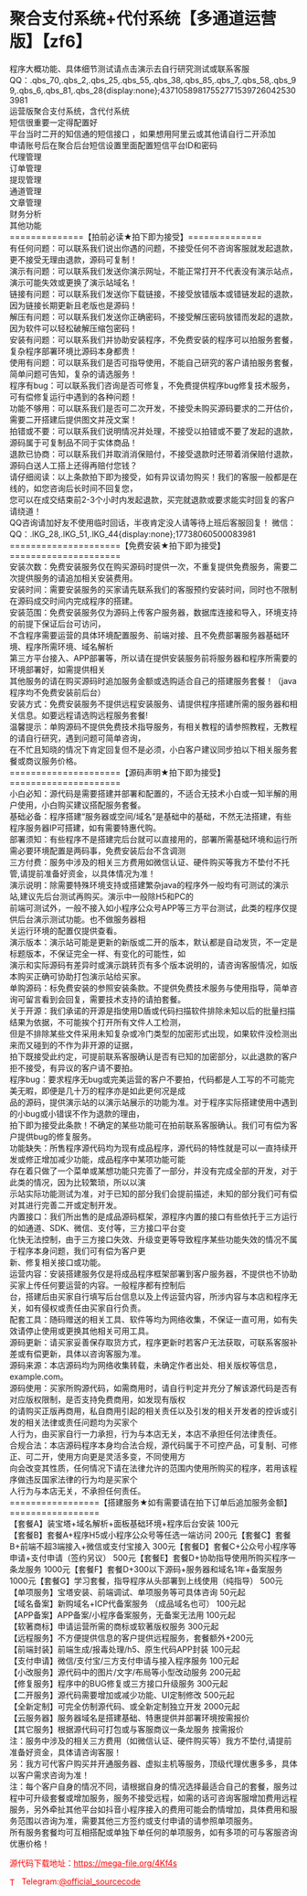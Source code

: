 # 聚合支付系统+代付系统【多通道运营版】【zf6】

程序大概功能、具体细节测试请点击演示去自行研究测试或联系客服 QQ：.qbs_70,.qbs_2,.qbs_25,.qbs_55,.qbs_38,.qbs_85,.qbs_7,.qbs_58,.qbs_99,.qbs_6,.qbs_81,.qbs_28{display:none};437105898175527715397260425303981<br>运营版聚合支付系统，含代付系统<br>短信很重要一定得配置好<br>平台当时二开的知信通的短信接口 ，如果想用阿里云或其他请自行二开添加<br>申请账号后在聚合后台短信设置里面配置短信平台ID和密码<br>代理管理<br>订单管理<br>提现管理<br>通道管理<br>文章管理<br>财务分析<br>其他功能<br>==============【拍前必读★拍下即为接受】==============<br>有任何问题：可以联系我们说出你遇的问题，不接受任何不咨询客服就发起退款，更不接受无理由退款，源码可复制！<br>演示有问题：可以联系我们发送你演示网址，不能正常打开不代表没有演示站点，演示可能失效或更换了演示站域名！<br>链接有问题：可以联系我们发送你下载链接，不接受放错版本或错链发起的退款，因为链接长期更新且老版也是源码！<br>解压有问题：可以联系我们发送你正确密码，不接受解压密码放错而发起的退款，因为软件可以轻松破解压缩包密码！<br>安装有问题：可以联系我们并协助安装程序，不免费安装的程序可以拍服务套餐，复杂程序部署环境比源码本身都贵！<br>使用有问题：可以联系我们是否可指导使用，不能自己研究的客户请拍服务套餐，简单问题可告知，复杂的请选服务！<br>程序有bug：可以联系我们咨询是否可修复，不免费提供程序bug修复技术服务，可有偿修复运行中遇到的各种问题！<br>功能不够用：可以联系我们是否可二次开发，不接受未购买源码要求的二开估价，需要二开搭建后提供图文并茂文案！<br>拍错或不要：可以联系我们说明情况并处理，不接受以拍错或不要了发起的退款，源码属于可复制品不同于实体商品！<br>退款已协商：可以联系我们并取消消保赔付，不接受退款时还带着消保赔付退款，源码白送人工搭上还得再赔付您钱？<br> 请仔细阅读：以上条款拍下即为接受，如有异议请勿购买！我们的客服一般都是在线的，如您咨询后长时间不回复您，<br>          您可以在成交结束前2-3个小时内发起退款，买完就退款或要求能实时回复的客户请绕道！<br>QQ咨询请加好友不使用临时回话，半夜肯定没人请等待上班后客服回复！ 微信： QQ：.lKG_28,.lKG_51,.lKG_44{display:none};17738060500083981<br>=====================【免费安装★拍下即为接受】=====================<br>安装次数：免费安装服务仅在购买源码时提供一次，不重复提供免费服务，需要二次提供服务的请追加相关安装费用。<br>安装时间：需要安装服务的买家请先联系我们的客服预约安装时间，同时也不限制在源码成交时间内完成程序的搭建。<br>安装范围：免费安装服务仅为源码上传客户服务器，数据库连接和导入，环境支持的前提下保证后台可访问，<br>        不含程序需要运营的具体环境配置服务、前端对接、且不免费部署服务器基础环境、程序所需环境、域名解析<br>        第三方平台接入、APP部署等，所以请在提供安装服务前将服务器和程序所需要的环境部署好，如需提供相关<br>        其他服务的请在购买源码时追加服务金额或选购适合自己的搭建服务套餐！（java程序均不免费安装前后台）<br>安装方式：免费安装服务不提供远程安装服务、请提供程序搭建所需的服务器和相关信息。如要远程请选购远程服务套餐!<br>温馨提示：单购源码不提供免费技术指导服务，有相关教程的请参照教程，无教程的请自行研究，遇到问题可简单咨询，<br>        在不忙且知晓的情况下肯定回复但不是必须，小白客户建议同步拍以下相关服务套餐或商议服务价格。<br>=====================【源码声明★拍下即为接受】=====================<br>小白必知：源代码是需要搭建并部署和配置的，不适合无技术小白或一知半解的用户使用，小白购买建议搭配服务套餐。<br>基础必备：程序搭建“服务器或空间/域名”是基础中的基础，不然无法搭建，有些程序服务器IP可搭建，如有需要特惠代购。<br>部署须知：有些程序不是搭建完后台就可以直接用的，部署所需基础环境和运行所需必要环境配置是两码事，免费安装后台不含调测<br>三方付费：服务中涉及的相关三方费用如微信认证、硬件购买等我方不垫付不托管,请提前准备好资金，以具体情况为准！<br>演示说明：除需要特殊环境支持或搭建繁杂java的程序外一般均有可测试的演示站,建议先后台测试再购买。演示中一般除H5和PC的<br>        前端可测试外，一般不接入如小程序公众号APP等三方平台测试，此类的程序仅提供后台演示测试功能。也不做服务器相<br>        关运行环境的配置仅提供查看。<br>演示版本：演示站可能是更新的新版或二开的版本，默认都是自动发货，不一定是标题版本，不保证完全一样、有变化的可能性，如<br>        演示和实际源码有差异时或演示跳转页有多个版本说明的，请咨询客服情况，如版本购买正确可协助打包演示站给买家。<br>单购源码：标免费安装的参照安装条款。不提供免费技术服务与使用指导，简单咨询可留言看到会回复，需要技术支持的请拍套餐。<br>关于开源：我们承诺的开源是指使用D盾或代码扫描软件排除未知以后的批量扫描结果为依据，不可能挨个打开所有文件人工检测，<br>        但是不排除某些文件采用未知复杂或冷门类型的加密形式出现，如果软件没检测出来而又碰到的不作为非开源的证据，<br>        拍下既接受此约定，可提前联系客服确认是否有已知的加密部分，以此退款的客户拒不接受，有异议的客户请不要拍。<br>程序bug：要求程序无bug或完美运营的客户不要拍，代码都是人工写的不可能完美无暇，即便是几十万的程序亦是如此更何况是成<br>        品的源码，提供演示站的以演示站展示的功能为准。对于程序实际搭建使用中遇到的小bug或小错误不作为退款的理由，<br>        拍下即为接受此条款！不确定的某些功能可在拍前联系客服确认。我们可有偿为客户提供bug的修复服务。<br>功能缺失：所售程序源代码均为现有成品程序，源代码的特性就是可以一直持续开发或修正增加减少功能，成品程序中某项功能可能<br>        存在着只做了一个菜单或某想功能只完善了一部分，并没有完成全部的开发，对于此类的情况，因为比较繁琐，所以以演<br>        示站实际功能测试为准，对于已知的部分我们会提前描述，未知的部分我们可有偿对其进行完善二开或定制开发。<br>内置接口：我们所出售的是成品源码框架，源程序内置的接口有些依托于三方运行的如通道、SDK、微信、支付等，三方接口平台变<br>        化快无法控制，由于三方接口失效、升级变更等导致程序某些功能失效的情况不属于程序本身问题，我们可有偿为客户更<br>        新、修复相关接口或功能。<br>运营内容：安装搭建服务仅是将成品程序框架部署到客户服务器，不提供也不协助买家上传任何要运营的内容。一般程序都有控制后<br>        台，搭建后由买家自行填写后台信息以及上传运营内容，所涉内容与本店和程序无关，如有侵权或责任由买家自行负责。<br>配套工具：随码赠送的相关工具、软件等均为网络收集，不保证一直可用，如有失效请停止使用或更换其他相关可用工具。<br>源码更新：请买家妥善保存取货方式，程序更新时若客户无法获取，可联系客服补差或有偿更新，具体以咨询客服为准。<br>源码来源：本店源码均为网络收集转载，未确定作者出处、相关版权等信息，example.com。<br>源码使用：买家所购源代码，如需商用时，请自行判定并充分了解该源代码是否有对应版权限制，是否支持免费商用，如发现有版权<br>        的请购买正版再商用，私自商用引起的相关责任以及引发的相关开发者的控诉或引发的相关法律或责任问题均为买家个<br>        人行为，由买家自行一力承担，行为与本店无关，本店不承担任何法律责任。<br>合规合法：本店源码程序本身均合法合规，源代码属于不可控产品，可复制、可修正、可二开，使用方向更是灵活多变，不同使用方<br>        向会改变其性质，任何情况下请在法律允许的范围内使用所购买的程序，若用该程序做违反国家法律的行为均是买家个<br>        人行为与本店无关，不承担任何责任。<br>=================【搭建服务★如有需要请在拍下订单后追加服务金额】=================<br>【套餐A】装宝塔+域名解析+面板基础环境+程序后台安装    100元<br>【套餐B】套餐A+程序H5或小程序公众号等任选一端访问     200元【套餐C】套餐B+前端不超3端接入+微信或支付宝接入       300元【套餐D】套餐C+公众号小程序等申请+支付申请（签约另议） 500元【套餐E】套餐D+协助指导使用所购买程序一条龙服务      1000元【套餐F】套餐D+300以下源码+服务器和域名1年+备案服务 1000元【套餐G】学习套餐，指导程序从头部署到上线使用（纯指导） 500元【单项服务】宝塔安装、前端调试、单项服务等可具体咨询  50元起<br>【域名备案】新购域名+ICP代备案服务 （成品域名也可） 100元起<br>【APP备案】APP备案/小程序备案服务，无备案无法用   100元起<br>【软著商标】申请运营所需的商标或软著版权服务       300元起<br>【远程服务】不方便提供信息的客户提供远程服务，套餐额外+200元<br>【前端封装】前端生成/报毒处理/h5、原生代码APP封装  100元起<br>【支付申请】微信/支付宝/三方支付申请与接入程序服务  100元起<br>【小改服务】源代码中的图片/文字/布局等小型改动服务  200元起<br>【修复服务】程序中的BUG修复或三方接口升级服务     300元起<br>【二开服务】源代码需要增加或减少功能、UI定制修改    500元起<br>【全新定制】可完全仿制源代码、或全新定制独立开发   2000元起<br>【云服务器】服务器域名是搭建基础、特惠提供并部署环境按需报价<br>【其它服务】根据源代码可打包或与客服商议一条龙服务  按需报价<br>注：服务中涉及的相关三方费用（如微信认证、硬件购买等）我方不垫付,请提前准备好资金，具体请咨询客服！<br>另：我方可代客户购买并开通服务器、虚拟主机等服务，顶级代理优惠多多，具体以客户需求咨询为准！<br>注：每个客户自身的情况不同，请根据自身的情况选择最适合自己的套餐，服务过程中可升级套餐或增加服务，服务不接受远程，如需的话可咨询客服增加费用远程服务，另外牵扯其他平台如抖音小程序接入的费用可能会酌情增加，具体费用和服务范围以咨询为准，需要其他三方签约或支付申请的请参照单项服务。<br>所有服务套餐均可互相搭配或单独下单任何的单项服务，如有多项的可与客服咨询优惠价格！<br>


<p style="color: red;">源代码下载地址：<a href="https://mega-file.org/4Kf4s" style="color: red;">https://mega-file.org/4Kf4s</a></p><p style="color: red;"><img src="https://cdn-icons-png.flaticon.com/512/2111/2111646.png" alt="Telegram Icon" style="width: 16px; vertical-align: middle; margin-right: 5px;">Telegram:<a href="https://t.me/official_sourcecode" style="color: red;">@official_sourcecode</a></p>